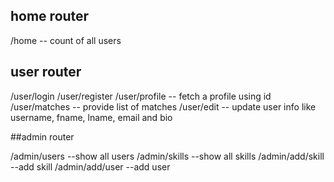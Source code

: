 ## home router

/home -- count of all users

## user router

/user/login
/user/register
/user/profile -- fetch a profile using id
/user/matches -- provide list of matches
/user/edit -- update user info like username, fname, lname, email and bio

##admin router

/admin/users --show all users
/admin/skills --show all skills
/admin/add/skill --add skill
/admin/add/user --add user


